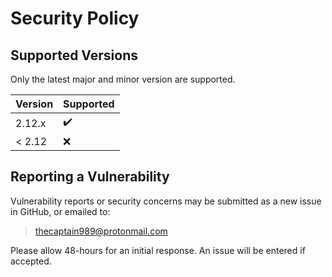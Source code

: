 # Security Policy

## Supported Versions

Only the latest major and minor version are supported.

| Version | Supported          |
| ------- | ------------------ |
| 2.12.x  | :heavy_check_mark: |
| < 2.12  | :x:                |

## Reporting a Vulnerability

Vulnerability reports or security concerns may be submitted as a new issue in GitHub, or emailed to:

><thecaptain989@protonmail.com>

Please allow 48-hours for an initial response. An issue will be entered if accepted.
